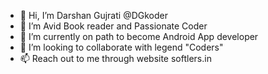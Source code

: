 - 👋 Hi, I’m Darshan Gujrati @DGkoder
- 👀 I’m Avid Book reader and Passionate Coder 
- 🌱 I’m currently on path to become Android App developer
- 💞️ I’m looking to collaborate with legend "Coders"
- 📫 Reach out to me through website softlers.in

<!---
DGkoder/DGkoder is a ✨ special ✨ repository because its `README.md` (this file) appears on your GitHub profile.
You can click the Preview link to take a look at your changes.
--->
